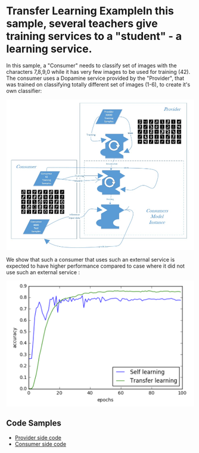 # Transfer Learning ExampleIn this sample, several teachers give training services to a "student" - a learning service. 

In this sample, a "Consumer" needs to classify set of images with the characters 7,8,9,0 while it has very few images to be used for training (42). The consumer uses a Dopamine service provided by the "Provider", that was trained on classifying totally different set of images (1-6), to create it's own classifier:

<img src='https://github.com/DopamineAI/bootcamp/blob/master/img/sample_04_2.jpg'>

We show that such a consumer that uses such an external service is expected to have higher performance compared to case where it did not use such an external service :

<img src='https://github.com/DopamineAI/bootcamp/blob/master/img/transfer_learning_accuracy.png'>


## Code Samples
- [Provider side code](https://github.com/DopamineAI/bootcamp/blob/19de0dcc74fb1213b7ab2336001eee149a4c23ea/04.%20Decentralized%20AutoML%20Service/provider.ipynb)
- [Consumer side code](https://github.com/DopamineAI/bootcamp/blob/19de0dcc74fb1213b7ab2336001eee149a4c23ea/04.%20Decentralized%20AutoML%20Service/consumer.ipynb)

